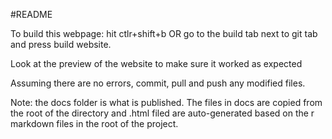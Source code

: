#README

To build this webpage: hit ctlr+shift+b OR go to the build tab next to git tab and press build website.

Look at the preview of the website to make sure it worked as expected

Assuming there are no errors, commit, pull and push any modified files. 

Note: the docs folder is what is published. The files in docs are copied from the root of the directory and .html filed are auto-generated based on the r markdown files in the root of the project.
